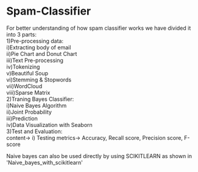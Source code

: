 # Spam-Classifier
<p>For better understanding of how spam classifier works we have divided it into 3 parts: <br>
1)Pre-processing data:<br>
i)Extracting body of email <br>
                 ii)Pie Chart and Donut Chart <br>
                 iii)Text Pre-processing <br>
                 iv)Tokenizing <br>
                 v)Beautiful Soup <br>
                 vi)Stemming & Stopwords <br>
                 vii)WordCloud <br>
                 viii)Sparse Matrix <br>
2)Traning Bayes Classifier: <br>
        i)Naive Bayes Algorithm <br>
                  ii)Joint Probability <br>
                  iii)Prediction <br>
                  iv)Data Visualization with Seaborn <br>
3)Test and Evaluation: <br>
        content-> i) Testing metrics-> Accuracy, Recall score, Precision score, F-score <br>

Naive bayes can also be used directly by using SCIKITLEARN as shown in 'Naive_bayes_with_scikitlearn' </p>



                  
                 
